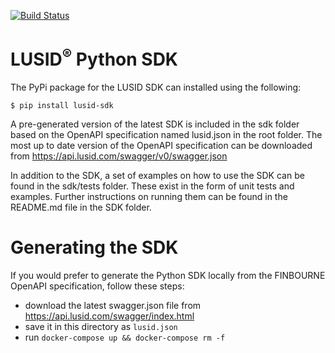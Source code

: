 [![Build Status](https://travis-ci.org/finbourne/lusid-sdk-python-preview.svg?branch=master)](https://travis-ci.org/finbourne/lusid-sdk-python-preview)

# LUSID<sup>®</sup> Python SDK

The PyPi package for the LUSID SDK can installed using the following:

```
$ pip install lusid-sdk
```

A pre-generated version of the latest SDK is included in the sdk folder based on the OpenAPI specification named lusid.json in the root folder. The most up to date version of the OpenAPI specification can be downloaded from https://api.lusid.com/swagger/v0/swagger.json

In addition to the SDK, a set of examples on how to use the SDK can be found in the sdk/tests folder. These exist in the form of unit tests and examples. Further instructions on running them can be found in the README.md file in the SDK folder.

# Generating the SDK

If you would prefer to generate the Python SDK locally from the FINBOURNE OpenAPI specification, follow these steps:
  * download the latest swagger.json file from https://api.lusid.com/swagger/index.html
  * save it in this directory as `lusid.json`
  * run `docker-compose up && docker-compose rm -f`
